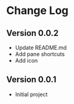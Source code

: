 # Change Log

## Version 0.0.2

- Update README.md
- Add pane shortcuts
- Add icon

## Version 0.0.1

- Initial project
